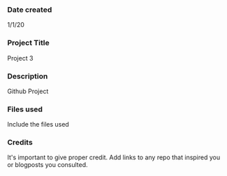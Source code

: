 ### Date created
1/1/20

### Project Title
Project 3

### Description
Github Project

### Files used
Include the files used

### Credits
It's important to give proper credit. Add links to any repo that inspired you or blogposts you consulted.

